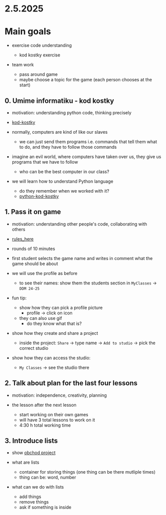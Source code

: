 # 2.5.2025

# Main goals

- exercise code understanding 
  - kod kostky exercise

- team work
  - pass around game
  - maybe choose a topic for the game (each person chooses at the start)

## 0. Umime informatiku - kod kostky

- motivation: understanding python code, thinking precisely

- [kod-kostky](https://www.umimeinformatiku.cz/kod-kostky)

- normally, computers are kind of like our slaves
  - we can just send them programs i.e. commands that tell them what to do, and they have to follow those commands
- imagine an evil world, where computers have taken over us, they give us programs that we have to follow
  - who can be the best computer in our class?

- we will learn how to understand Python language
  - do they remember when we worked with it?
  - [python-kod-kostky](https://www.umimeinformatiku.cz/kod-kostky-python-rozcvicka/84)

## 1. Pass it on game

- motivation: understanding other people's code, collaborating with others

- [rules_here](../TeamGames/pass_around_game.md)
- rounds of 10 minutes
- first student selects the game name and writes in comment what the game should be about

- we will use the profile as before
  - to see their names: show them the students section in `MyClasses` -> `DDM 24-25` 

- fun tip:
  - show how they can pick a profile picture
    - profile -> click on icon
  - they can also use gif
    - do they know what that is?

- show how they create and share a project
  - inside the project: `Share` -> type name -> `Add to studio` -> pick the correct studio
- show how they can access the studio:
  - `My Classes` -> see the studio there

## 2. Talk about plan for the last four lessons

- motivation: independence, creativity, planning

- the lesson after the next lesson
  - start working on their own games
  - will have 3 total lessons to work on it
  - 4:30 h total working time

## 3. Introduce lists

- show [obchod project](https://scratch.mit.edu/projects/1169227729/)

- what are lists
  - container for storing things (one thing can be there mutliple times)
  - thing can be: word, number

- what can we do with lists
  - add things
  - remove things
  - ask if something is inside